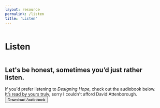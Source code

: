 ```yaml
---
layout: resource
permalink: /listen
title: 'Listen'
---
```


<div class="about-page">
<div class="row">
  <div class="column left">
  	<div><h1>Listen</h1></div>
  </div>
  <div class="column right">
    <div class="download-copy">
  	 <h2>Let's be honest, sometimes you’d just rather listen.</h2>
  	 If you'd prefer listening to <em>Designing Hope</em>, check out the audiobook below. It’s read by yours truly, sorry I couldn't afford David Attenborough.<br/>
      <a href=""><button>Download Audiobook</button></a>
     </div> 
</div>
</div>
</div>

